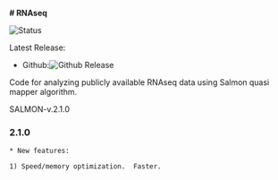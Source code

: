 **# RNAseq**

![Status](https://img.shields.io/badge/status-alpha-red)

Latest Release:
* Github:![Github Release](https://img.shields.io/badge/release-v1-blue)

Code for analyzing publicly available RNAseq data using Salmon quasi mapper algorithm.

SALMON-v.2.1.0
### 2.1.0

	* New features:

	1) Speed/memory optimization.  Faster.
